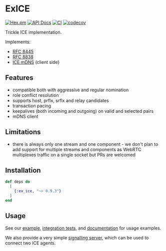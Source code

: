 # ExICE

[![Hex.pm](https://img.shields.io/hexpm/v/ex_ice.svg)](https://hex.pm/packages/ex_ice)
[![API Docs](https://img.shields.io/badge/api-docs-yellow.svg?style=flat)](https://hexdocs.pm/ex_ice)
[![CI](https://img.shields.io/github/actions/workflow/status/elixir-webrtc/ex_ice/ci.yml?logo=github&label=CI)](https://github.com/elixir-webrtc/ex_ice/actions/workflows/ci.yml)
[![codecov](https://codecov.io/gh/elixir-webrtc/ex_ice/graph/badge.svg?token=E98NHC8B00)](https://codecov.io/gh/elixir-webrtc/ex_ice)

Trickle ICE implementation.

Implements:
* [RFC 8445](https://datatracker.ietf.org/doc/html/rfc8445)
* [RFC 8838](https://datatracker.ietf.org/doc/html/rfc8838)
* [ICE mDNS](https://datatracker.ietf.org/doc/html/draft-ietf-rtcweb-mdns-ice-candidates) (client side)

## Features
* compatible both with aggressive and regular nomination
* role conflict resolution
* supports host, prflx, srflx and relay candidates
* transaction pacing
* keepalives (both incoming and outgoing) on valid and selected pairs
* mDNS client

## Limitations
* there is always only one stream and one component -
we don't plan to add support for multiple streams and components
as WebRTC multiplexes traffic on a single socket but PRs are welcomed

## Installation

```elixir
def deps do
  [
    {:ex_ice, "~> 0.9.3"}
  ]
end
```

## Usage

See our [example](https://github.com/elixir-webrtc/ex_ice/tree/master/example), 
[integration tests](https://github.com/elixir-webrtc/ex_ice/blob/master/test/integration/p2p_test.exs),
and [documentation](https://hexdocs.pm/ex_ice/readme.html) for usage examples.

We also provide a very simple [signalling server](https://github.com/elixir-webrtc/ex_ice/tree/master/signalling_server), which can be used
to connect two ICE agents.


